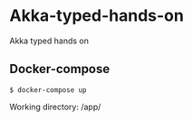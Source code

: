 # Akka-typed-hands-on
Akka typed hands on

## Docker-compose
```
$ docker-compose up
```

Working directory: /app/
